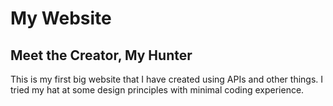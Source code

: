 # My Website
## Meet the Creator, My Hunter

This is my first big website that I have created using APIs and other things. I tried my hat at some design principles with minimal coding experience.
